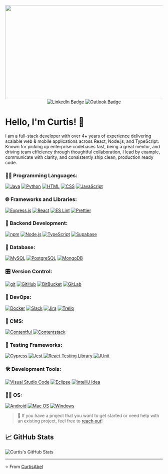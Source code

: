<div align="center">
  <img src="https://media4.giphy.com/media/v1.Y2lkPTc5MGI3NjExNGVwbW5wcmxramR5bjRmbHNibmlodHl3amxnMTZsNnMwbWJmOGhvcyZlcD12MV9pbnRlcm5hbF9naWZfYnlfaWQmY3Q9Zw/qgQUggAC3Pfv687qPC/giphy.gif" width="600" height="300"/>
</div>

<div id="badges" align="center">
  <a href="https://www.linkedin.com/in/curtis-lavaud-88615b155/">
    <img src="https://img.shields.io/badge/LinkedIn-blue?style=for-the-badge&logo=linkedin&logoColor=white" alt="LinkedIn Badge"/>
  </a>
 <a href="curtislavaud@outlook.com">
  <img src="https://img.shields.io/badge/Outlook-0078D4?style=for-the-badge&logo=microsoftoutlook&logoColor=white" alt="Outlook Badge"/>
</a>

</div>

# Hello, I'm Curtis! 👋

I am a full-stack developer with over 4+ years of experience delivering scalable web & mobile applications across React, Node.js, and TypeScript. Known for picking up enterprise codebases fast, being a great mentor, and driving team efficiency through thoughtful collaboration, I lead by example, communicate with clarity, and consistently ship clean, production ready code.

### 🧑‍💻 Programming Languages: 
<p>
  <a href="https://github.com/search?q=user%3ANerony-Git+language%3Ajava"><img alt="Java" src="https://custom-icon-badges.demolab.com/badge/Java-007396.svg?logo=java&logoColor=white"></a>
  <a href="https://github.com/search?q=user%3ANerony-Git+language%3Apython"><img alt="Python" src="https://img.shields.io/badge/Python-14354C.svg?logo=python&logoColor=white"></a>
  <a href="https://github.com/search?q=user%3ANerony-Git+language%3Ahtml"><img alt="HTML" src="https://img.shields.io/badge/HTML-E34F26.svg?logo=html5&logoColor=white"></a>
  <a href="https://github.com/search?q=user%3ANerony-Git+language%3Acss"><img alt="CSS" src="https://img.shields.io/badge/CSS-1572B6.svg?logo=css3&logoColor=white"></a>
  <a href="https://github.com/search?q=user%3ANerony-Git+language%3Ajavascript"><img alt="JavaScript" src="https://img.shields.io/badge/JavaScript-F7DF1E.svg?logo=javascript&logoColor=black"></a>
</p>

### 🌐 Frameworks and Libraries: 
<p>
  <a href="https://github.com/search?q=user%3ANerony-Git+language%3Aexpress"><img alt="Express.js" src="https://img.shields.io/badge/Express.js-404d59.svg?logo=express&logoColor=white"></a>
  <a href="https://github.com/search?q=user%3ANerony-Git+language%3Ajavascript"><img alt="React" src="https://img.shields.io/badge/React-20232A?logo=react&logoColor=61DAFB"></a>
  <a href="#"><img alt="ES Lint" src="https://img.shields.io/badge/eslint-3A33D1?logo=eslint&logoColor=white"></a>
  <a href="#"><img alt="Prettier" src="https://img.shields.io/badge/prettier-1A2C34?logo=prettier&logoColor=F7BA3E"></a>
</p>

### 🩻 Backend Development: 
<p>
  <a href="#"><img alt="npm" src="https://img.shields.io/badge/npm-CB3837?logo=npm&logoColor=white"></a>
  <a href="https://github.com/search?q=user%3ANerony-Git+language%3Ajavascript"><img alt="Node.js" src="https://img.shields.io/badge/Node.js-43853D.svg?logo=node.js&logoColor=white"></a>
  <a href="https://github.com/search?q=user%3ANerony-Git+language%3AtypeScript"><img alt="TypeScript" src="https://img.shields.io/badge/TypeScript-007ACC.svg?logo=typescript&logoColor=white"></a>
  <a href="https://supabase.com/">
  <img alt="Supabase" src="https://img.shields.io/badge/Supabase-3ECF8E?logo=supabase&logoColor=white">
</a>
</p>

### 🏬 Database: 
<p>
  <a href="#"><img alt="MySQL" src="https://img.shields.io/badge/MySQL-00f.svg?logo=mysql&logoColor=white"></a>
  <a href="#"><img alt="PostgreSQL" src ="https://img.shields.io/badge/PostgreSQL-316192.svg?logo=postgresql&logoColor=white"></a>
  <a href="https://www.mongodb.com/">
  <img alt="MongoDB" src="https://img.shields.io/badge/MongoDB-47A248?logo=mongodb&logoColor=white">
</a>
</p>

### 🎛️ Version Control: 
<p>
  <a href="#"><img alt="git" src="https://img.shields.io/badge/GIT-E44C30?logo=git&logoColor=white"></a>
  <a href="#"><img alt="GitHub" src="https://img.shields.io/badge/GitHub-100000?logo=github&logoColor=white"></a>
  <a href="#"><img alt="BitBucket" src="https://img.shields.io/badge/Bitbucket-0747a6?logo=bitbucket&logoColor=white"></a>
  <a href="https://gitlab.com/">
  <img alt="GitLab" src="https://img.shields.io/badge/GitLab-FC6D26?logo=gitlab&logoColor=white">
</a>
  
</p>

### 🛫 DevOps: 
<p>
  <a href="#"><img alt="Docker" src="https://img.shields.io/badge/Docker-2CA5E0?logo=docker&logoColor=white"></a>
  <a href="#"><img alt="Slack" src="https://img.shields.io/badge/Slack-4A154B?logo=slack&logoColor=white"></a>
  <a href="#"><img alt="Jira" src="https://img.shields.io/badge/Jira-0052CC?logo=Jira&logoColor=white"></a>
  <a href="#"><img alt="Trello" src="https://img.shields.io/badge/Trello-0052CC?logo=trello&logoColor=white"></a>
</p>

### :wrench: CMS: 
<p>
<a href="https://www.contentful.com/">
  <img alt="Contentful" src="https://img.shields.io/badge/Contentful-2478CC?logo=contentful&logoColor=white">
</a>
<a href="https://www.contentstack.com/">
  <img alt="Contentstack" src="https://img.shields.io/badge/Contentstack-FF6C37?logo=contentstack&logoColor=white">
</a>
</p>

### 🧪 Testing Frameworks: 
<p>
 <a href="https://www.cypress.io/">
  <img alt="Cypress" src="https://img.shields.io/badge/Cypress-17202C?logo=cypress&logoColor=white">
</a>
<a href="https://jestjs.io/">
  <img alt="Jest" src="https://img.shields.io/badge/Jest-C21325?logo=jest&logoColor=white">
</a>
<a href="https://testing-library.com/docs/react-testing-library/intro/">
  <img alt="React Testing Library" src="https://img.shields.io/badge/React%20Testing%20Library-E33332?logo=testing-library&logoColor=white">
</a>
  <a href="#"><img alt="JUnit" src="https://custom-icon-badges.demolab.com/badge/JUnit-25A162.svg?logo=check-circle&logoColor=white"></a>
</p>

### 🛠️  Development Tools: 
<p>
  <a href="#"><img alt="Visual Studio Code" src="https://img.shields.io/badge/Visual%20Studio%20Code-0078d7.svg?logo=visual-studio-code&logoColor=white"></a>
  <a href="#"><img alt="Eclipse" src="https://img.shields.io/badge/Eclipse-2C2255?logo=eclipse&logoColor=white"></a>
  <a href="#"><img alt="IntelliJ Idea" src="https://img.shields.io/badge/IntelliJ_IDEA-000000.svg?logo=intellij-idea&logoColor=white"></a>
</p>

### 🧑‍💻 OS:
<p>
  <a href="#"><img alt="Android" src="https://img.shields.io/badge/Android-3DDC84?logo=android&logoColor=white"></a>
  <a href="#"><img alt="Mac OS" src="https://img.shields.io/badge/mac%20os-000000?logo=apple&logoColor=white"></a>
  <a href="#"><img alt="Windows" src="https://img.shields.io/badge/Windows-0078D6?logo=windows&logoColor=white"></a>
</p>

> 💼 If you have a project that you want to get started or need help with an existing project, feel free to [reach out](mailto:curtislavaud@outlook.com)!

## 📈 GitHub Stats
![Curtis's GitHub Stats](https://github-readme-stats-tan-three-92.vercel.app/api?username=CurtisAbel&show_icons=true&theme=transparent)


---

⭐️ From [CurtisAbel](https://github.com/CurtisAbel)

